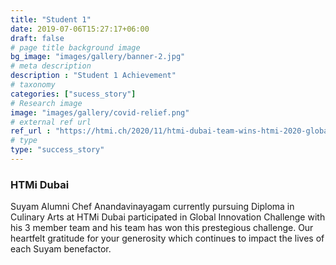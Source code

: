 ```yaml
---
title: "Student 1"
date: 2019-07-06T15:27:17+06:00
draft: false
# page title background image
bg_image: "images/gallery/banner-2.jpg"
# meta description
description : "Student 1 Achievement"
# taxonomy
categories: ["sucess_story"]
# Research image
image: "images/gallery/covid-relief.png"
# external ref url
ref_url : "https://htmi.ch/2020/11/htmi-dubai-team-wins-htmi-2020-global-innovation-challenge/"
# type
type: "success_story"
---
```


### HTMi Dubai

Suyam Alumni Chef Anandavinayagam currently pursuing Diploma in Culinary Arts 
at HTMi Dubai participated in Global Innovation Challenge with his 3 member 
team and his team has won this prestegious challenge. Our heartfelt gratitude 
for your generosity which continues to impact the lives of each Suyam 
benefactor.

